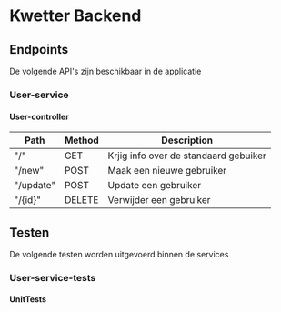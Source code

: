 # Kwetter Backend

## Endpoints

De volgende API's zijn beschikbaar in de applicatie

### User-service

#### User-controller

| Path      | Method | Description                           |
| --------- | :----- | ------------------------------------- |
| "/"       | GET    | Krjig info over de standaard gebuiker |
| "/new"    | POST   | Maak een nieuwe gebruiker             |
| "/update" | POST   | Update een gebruiker                  |
| "/{id}"   | DELETE | Verwijder een gebruiker               |

## Testen

De volgende testen worden uitgevoerd binnen de services

### User-service-tests

#### UnitTests
